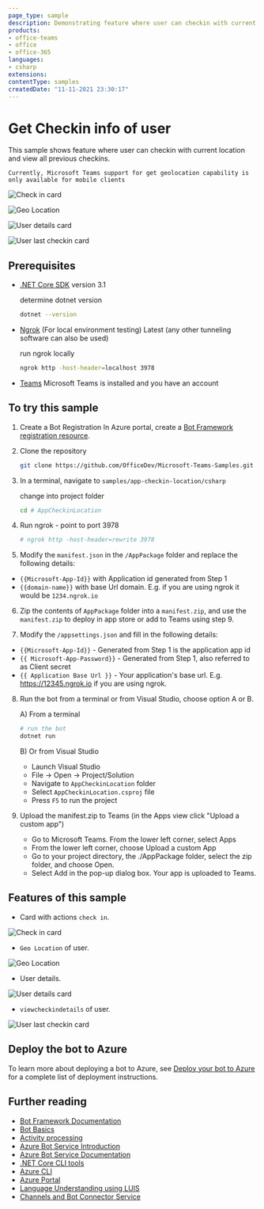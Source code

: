 ```yaml
---
page_type: sample
description: Demonstrating feature where user can checkin with current location and view all previous checkins.
products:
- office-teams
- office
- office-365
languages:
- csharp
extensions:
contentType: samples
createdDate: "11-11-2021 23:30:17"
---
```


# Get Checkin info of user

This sample shows feature where user can checkin with current location and view all previous checkins.

`Currently, Microsoft Teams support for get geolocation capability is only available for mobile clients`

![Check in card](AppCheckinLocation/Images/CheckinCard.png)

![Geo Location](AppCheckinLocation/Images/GeoLocation.png)

![User details card](AppCheckinLocation/Images/UserDetailsCard.png)

![User last checkin card](AppCheckinLocation/Images/UserLastCheckInCard.png)

## Prerequisites

- [.NET Core SDK](https://dotnet.microsoft.com/download) version 3.1

  determine dotnet version
  ```bash
  dotnet --version
  ```
- [Ngrok](https://ngrok.com/download) (For local environment testing) Latest (any other tunneling software can also be used)
  
  run ngrok locally
  ```bash
  ngrok http -host-header=localhost 3978
  ```
- [Teams](https://teams.microsoft.com) Microsoft Teams is installed and you have an account

## To try this sample

1) Create a Bot Registration
   In Azure portal, create a [Bot Framework registration resource](https://docs.microsoft.com/en-us/azure/bot-service/bot-builder-authentication?view=azure-bot-service-4.0&tabs=csharp%2Caadv2).
   

2) Clone the repository
   ```bash
   git clone https://github.com/OfficeDev/Microsoft-Teams-Samples.git
   ```
   
3) In a terminal, navigate to `samples/app-checkin-location/csharp`

    change into project folder
    ```bash
    cd # AppCheckinLocation
    ```
    
4) Run ngrok - point to port 3978

    ```bash
    # ngrok http -host-header=rewrite 3978
    ```
 
5) Modify the `manifest.json` in the `/AppPackage` folder and replace the following details:
  - `{{Microsoft-App-Id}}` with Application id generated from Step 1
  - `{{domain-name}}` with base Url domain. E.g. if you are using ngrok it would be `1234.ngrok.io`

6) Zip the contents of `AppPackage` folder into a `manifest.zip`, and use the `manifest.zip` to deploy in app store or add to Teams using step 9.

7) Modify the `/appsettings.json` and fill in the following details:
  - `{{Microsoft-App-Id}}` - Generated from Step 1 is the application app id
  - `{{ Microsoft-App-Password}}` - Generated from Step 1, also referred to as Client secret
  - `{{ Application Base Url }}` - Your application's base url. E.g. https://12345.ngrok.io if you are using ngrok.

  
8) Run the bot from a terminal or from Visual Studio, choose option A or B.
 
   A) From a terminal
     ```bash
     # run the bot
     dotnet run
     ```

   B) Or from Visual Studio
     - Launch Visual Studio
     - File -> Open -> Project/Solution
     - Navigate to `AppCheckinLocation` folder
     - Select `AppCheckinLocation.csproj` file
     - Press `F5` to run the project 

9) Upload the manifest.zip to Teams (in the Apps view click "Upload a custom app")
   - Go to Microsoft Teams. From the lower left corner, select Apps
   - From the lower left corner, choose Upload a custom App
   - Go to your project directory, the ./AppPackage folder, select the zip folder, and choose Open.
   - Select Add in the pop-up dialog box. Your app is uploaded to Teams.

## Features of this sample

- Card with actions `check in`. 

![Check in card](AppCheckinLocation/Images/CheckinCard.png)

- `Geo Location` of user.

![Geo Location](AppCheckinLocation/Images/GeoLocation.png)

- User details.

![User details card](AppCheckinLocation/Images/UserDetailsCard.png)

- `viewcheckindetails` of user.

![User last checkin card](AppCheckinLocation/Images/UserLastCheckInCard.png)

## Deploy the bot to Azure

To learn more about deploying a bot to Azure, see [Deploy your bot to Azure](https://aka.ms/azuredeployment) for a complete list of deployment instructions.

## Further reading

- [Bot Framework Documentation](https://docs.botframework.com)
- [Bot Basics](https://docs.microsoft.com/azure/bot-service/bot-builder-basics?view=azure-bot-service-4.0)
- [Activity processing](https://docs.microsoft.com/en-us/azure/bot-service/bot-builder-concept-activity-processing?view=azure-bot-service-4.0)
- [Azure Bot Service Introduction](https://docs.microsoft.com/azure/bot-service/bot-service-overview-introduction?view=azure-bot-service-4.0)
- [Azure Bot Service Documentation](https://docs.microsoft.com/azure/bot-service/?view=azure-bot-service-4.0)
- [.NET Core CLI tools](https://docs.microsoft.com/en-us/dotnet/core/tools/?tabs=netcore2x)
- [Azure CLI](https://docs.microsoft.com/cli/azure/?view=azure-cli-latest)
- [Azure Portal](https://portal.azure.com)
- [Language Understanding using LUIS](https://docs.microsoft.com/en-us/azure/cognitive-services/luis/)
- [Channels and Bot Connector Service](https://docs.microsoft.com/en-us/azure/bot-service/bot-concepts?view=azure-bot-service-4.0)

